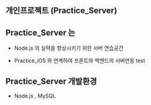 ## 개인프로젝트 (Practice_Server)



## Practice_Server 는

- Node.js 의 실력을 향상시키기 위한 서버 연습공간

- Practice_iOS 와 연계하여 프론트와 백엔드의 서버연동 test

  

## Practice_Server 개발환경

- Node.js , MySQL

